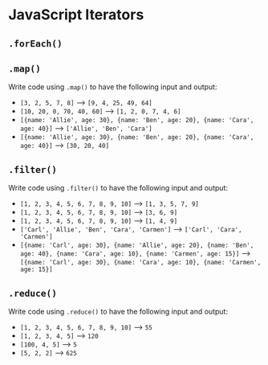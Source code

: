 # JavaScript Iterators

## `.forEach()`

## `.map()`
Write code using `.map()` to have the following input and output:

- `[3, 2, 5, 7, 8]` 
  --> `[9, 4, 25, 49, 64]`
- `[10, 20, 0, 70, 40, 60]` 
  --> `[1, 2, 0, 7, 4, 6]`
- `[{name: 'Allie', age: 30}, {name: 'Ben', age: 20}, {name: 'Cara', age: 40}]` 
  --> `['Allie', 'Ben', 'Cara']`
- `[{name: 'Allie', age: 30}, {name: 'Ben', age: 20}, {name: 'Cara', age: 40}]` 
  --> `[30, 20, 40]`

## `.filter()`
Write code using `.filter()` to have the following input and output:

- `[1, 2, 3, 4, 5, 6, 7, 8, 9, 10]` --> `[1, 3, 5, 7, 9]`
- `[1, 2, 3, 4, 5, 6, 7, 8, 9, 10]` --> `[3, 6, 9]`
- `[1, 2, 3, 4, 5, 6, 7, 8, 9, 10]` --> `[1, 4, 9]`
- `['Carl', 'Allie', 'Ben', 'Cara', 'Carmen']` --> `['Carl', 'Cara', 'Carmen']`
- `[{name: 'Carl', age: 30}, {name: 'Allie', age: 20}, {name: 'Ben', age: 40}, {name: 'Cara', age: 10}, {name: 'Carmen', age: 15}]` --> `[{name: 'Carl', age: 30}, {name: 'Cara', age: 10}, {name: 'Carmen', age: 15}]`

## `.reduce()`
Write code using `.reduce()` to have the following input and output:

- `[1, 2, 3, 4, 5, 6, 7, 8, 9, 10]` --> `55`
- `[1, 2, 3, 4, 5]` --> `120`
- `[100, 4, 5]` --> `5`
- `[5, 2, 2]` --> `625`
